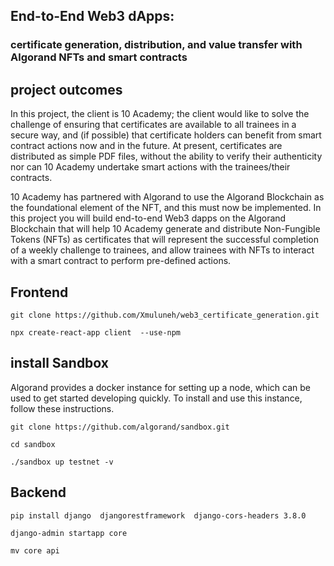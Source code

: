 ## End-to-End Web3 dApps:

### certificate generation, distribution, and value transfer with Algorand NFTs and smart contracts

## project outcomes 

In this project, the client is 10 Academy; the client would like to solve the challenge of ensuring that certificates are available to all trainees in a secure way, and (if possible) that certificate holders can benefit from smart contract actions now and in the future. At present, certificates are distributed as simple PDF files, without the ability to verify their authenticity nor can 10 Academy undertake smart actions with the trainees/their contracts.

10 Academy has partnered with Algorand to use the Algorand Blockchain as the foundational element of the NFT, and this must now be implemented. In this project you will build end-to-end Web3 dapps on the Algorand Blockchain that will help 10 Academy generate and distribute Non-Fungible Tokens (NFTs) as certificates that will represent the successful completion of a weekly challenge to trainees, and allow trainees with NFTs to interact with a smart contract to perform pre-defined actions.

## Frontend

`git clone https://github.com/Xmuluneh/web3_certificate_generation.git `

`npx create-react-app client  --use-npm`

## install Sandbox

Algorand provides a docker instance for setting up a node, which can be used to get started developing quickly. To install and use this instance, follow these instructions.​

`git clone https://github.com/algorand/sandbox.git`

`cd sandbox`

`./sandbox up testnet -v`

## Backend 
`pip install django  djangorestframework  django-cors-headers 3.8.0`

`django-admin startapp core`

`mv core api `